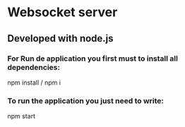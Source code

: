 # Websocket server
## Developed with node.js 	
### For Run de application you first must to install all dependencies:  
npm install / npm i  
### To run the application you just need to write:  
npm start
